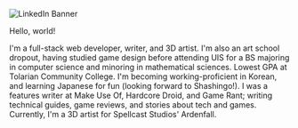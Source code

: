 ![LinkedIn Banner](https://github.com/Nico-Posateri/nico-posateri/assets/141705409/998e25d5-8ff9-4dc8-85bd-807237237468)

Hello, world!

I'm a full-stack web developer, writer, and 3D artist. I'm also an art school dropout, having studied game design before attending UIS for a BS majoring in computer science and minoring in mathematical sciences.
Lowest GPA at Tolarian Community College. I'm becoming working-proficient in Korean, and learning Japanese for fun (looking forward to Shashingo!). I was a features writer at Make Use Of, Hardcore Droid, and Game Rant; writing technical guides, game reviews, and stories about tech and games.
Currently, I'm a 3D artist for Spellcast Studios' Ardenfall.
